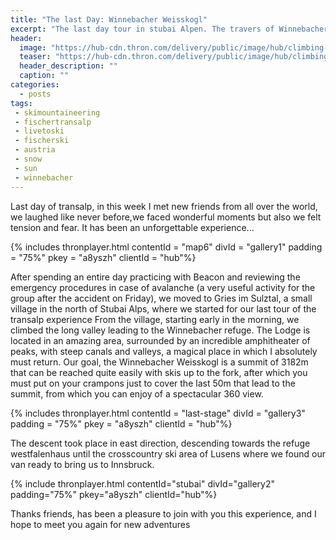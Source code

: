 ```yaml
---
title: "The last Day: Winnebacher Weisskogl"
excerpt: "The last day tour in stubai Alpen. The travers of Winnebacher Weisskogl"
header: 
  image: "https://hub-cdn.thron.com/delivery/public/image/hub/climbing-up/a8yszh/std/1600x400/header.jpg?scalemode=manual&cropmode=pixel&adjustcrop=extend&cropx=0&cropy=1800&cropw=4000&croph=1250"
  teaser: "https://hub-cdn.thron.com/delivery/public/image/hub/climbing-up/a8yszh/std/800x400/header.jpg?scalemode=auto"
  header_description: ""
  caption: ""
categories:
  - posts
tags: 
 - skimountaineering
 - fischertransalp
 - livetoski
 - fischerski
 - austria
 - snow
 - sun
 - winnebacher
---
```


Last day of transalp, in this week I met new friends from all over the world, we laughed like never before,we faced wonderful moments but  also we felt tension and fear. It has been an unforgettable experience...

{% includes thronplayer.html contentId = "map6" divId = "gallery1" padding = "75%" pkey = "a8yszh" clientId = "hub"%}

After spending an entire day practicing with Beacon and reviewing the emergency procedures in case of avalanche (a very useful activity for the group after the accident on Friday), we moved to Gries im Sulztal, a small village in the north of Stubai Alps, where we started for our last tour of the transalp experience
From the village, starting early in the morning, we climbed the long valley leading to the Winnebacher refuge. The Lodge is located in an amazing area, surrounded by an incredible amphitheater of peaks, with steep canals and valleys, a magical place in which I absolutely must return.
Our goal, the Winnebacher Weisskogl is a summit of 3182m that can be reached quite easily with skis up to the fork, after which you must put on your crampons just to cover the last 50m that lead to the summit, from which you can enjoy of a spectacular 360 view.

{% includes thronplayer.html contentId = "last-stage" divId = "gallery3" padding = "75%" pkey = "a8yszh" clientId = "hub"%}

The descent took place in east direction, descending towards the refuge westfalenhaus until the crosscountry ski area of Lusens where we found our van ready to bring us to Innsbruck.

{% include thronplayer.html contentId="stubai" divId="gallery2" padding="75%" pkey="a8yszh" clientId="hub"%}

Thanks friends, has been a pleasure to join with you this experience, and I hope to meet you again for new adventures